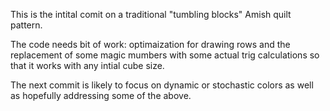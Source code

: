 This is the intital comit on a traditional "tumbling blocks" Amish quilt pattern.

The code needs bit of work: optimaization for drawing rows and the replacement of some magic mumbers with some actual trig calculations so that it works with any intial cube size.

The next commit is likely to focus on dynamic or stochastic colors as well as hopefully addressing some of the above.